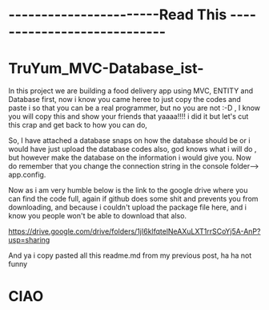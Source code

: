 # -----------------------Read This ----------------------------
# TruYum_MVC-Database_ist-
In this project we are building a food delivery app using MVC, ENTITY and Database first, now i know you came heree to just copy the codes and paste i so that you can be a real programmer, but no you are not :-D , I know you will copy this and show your friends that yaaaa!!!! i did it but let's cut this crap and get back to how you can do,

So, I have attached a database snaps on how the database should be or i would have just upload the database codes also, god knows what i will do , but however make the database on the information i would give you. Now do remember that you change the connection string in the console folder--> app.config.

Now as i am very humble below is the link to the google drive where you can find the code full, again if github does some shit and prevents you from downloading, and because i couldn't upload the package file here, and i know you people won't be able to download that also.

https://drive.google.com/drive/folders/1jI6klfqtelNeAXuLXT1rrSCoYj5A-AnP?usp=sharing

And ya i copy pasted all this readme.md from my previous post, ha ha not funny

# CIAO
